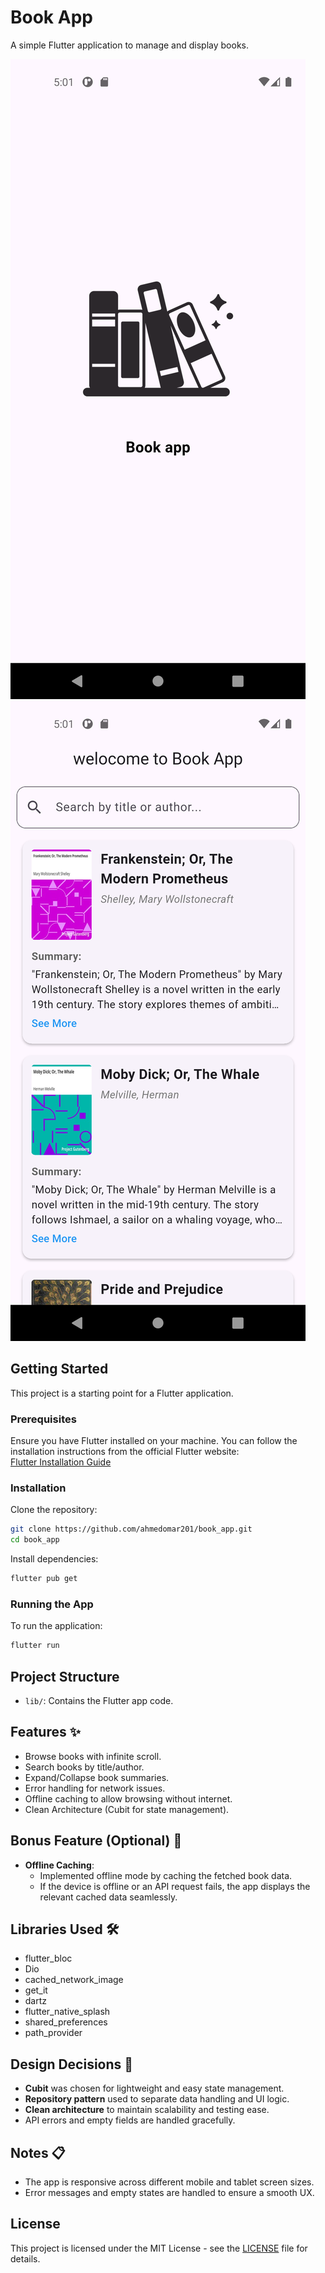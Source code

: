 # Book App

A simple Flutter application to manage and display books.

![App Screenshot 1](assets/images/screenshot1.png)  
![App Screenshot 2](assets/images/screenshot2.png)

## Getting Started

This project is a starting point for a Flutter application.

### Prerequisites

Ensure you have Flutter installed on your machine. You can follow the installation instructions from the official Flutter website:  
[Flutter Installation Guide](https://flutter.dev/docs/get-started/install)

### Installation

Clone the repository:
```bash
git clone https://github.com/ahmedomar201/book_app.git
cd book_app
```

Install dependencies:
```bash
flutter pub get
```

### Running the App

To run the application:
```bash
flutter run
```

## Project Structure

- `lib/`: Contains the Flutter app code.

## Features ✨
- Browse books with infinite scroll.
- Search books by title/author.
- Expand/Collapse book summaries.
- Error handling for network issues.
- Offline caching to allow browsing without internet.
- Clean Architecture (Cubit for state management).

## Bonus Feature (Optional) 🌟
- **Offline Caching**:  
  - Implemented offline mode by caching the fetched book data.
  - If the device is offline or an API request fails, the app displays the relevant cached data seamlessly.

## Libraries Used 🛠️
- flutter_bloc
- Dio
- cached_network_image
- get_it
- dartz
- flutter_native_splash
- shared_preferences
- path_provider

## Design Decisions 🧠
- **Cubit** was chosen for lightweight and easy state management.
- **Repository pattern** used to separate data handling and UI logic.
- **Clean architecture** to maintain scalability and testing ease.
- API errors and empty fields are handled gracefully.

## Notes 📋
- The app is responsive across different mobile and tablet screen sizes.
- Error messages and empty states are handled to ensure a smooth UX.

## License

This project is licensed under the MIT License - see the [LICENSE](LICENSE) file for details.
